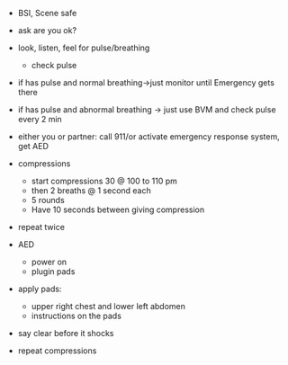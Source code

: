 * BSI, Scene safe
* ask are you ok?
* look, listen, feel for pulse/breathing
    * check pulse

* if has pulse and normal breathing->just monitor until Emergency gets there
* if has pulse and abnormal breathing -> just use BVM and check pulse every 2 min

* either you or partner: call 911/or activate emergency response system, get AED

* compressions
    * start compressions 30 @ 100 to 110 pm
    * then 2 breaths @ 1 second each
    * 5 rounds
    * Have 10 seconds between giving compression

* repeat twice

* AED 
    * power on
    * plugin pads
* apply pads:
    *  upper right chest and lower left abdomen
    * instructions on the pads

* say clear before it shocks

* repeat compressions





